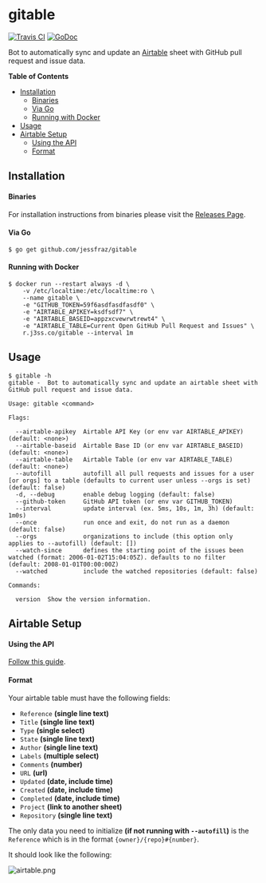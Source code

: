 # gitable

[![Travis CI](https://img.shields.io/travis/jessfraz/gitable.svg?style=for-the-badge)](https://travis-ci.org/jessfraz/gitable)
[![GoDoc](https://img.shields.io/badge/godoc-reference-5272B4.svg?style=for-the-badge)](https://godoc.org/github.com/jessfraz/gitable)

Bot to automatically sync and update an [Airtable](https://airtable.com) sheet with 
GitHub pull request and issue data.

**Table of Contents**

<!-- toc -->

- [Installation](#installation)
    + [Binaries](#binaries)
    + [Via Go](#via-go)
    + [Running with Docker](#running-with-docker)
- [Usage](#usage)
- [Airtable Setup](#airtable-setup)
    + [Using the API](#using-the-api)
    + [Format](#format)

<!-- tocstop -->

## Installation


#### Binaries

For installation instructions from binaries please visit the [Releases Page](https://github.com/jessfraz/gitable/releases).

#### Via Go

```console
$ go get github.com/jessfraz/gitable
```

#### Running with Docker

```console
$ docker run --restart always -d \
    -v /etc/localtime:/etc/localtime:ro \
    --name gitable \
    -e "GITHUB_TOKEN=59f6asdfasdfasdf0" \
    -e "AIRTABLE_APIKEY=ksdfsdf7" \
    -e "AIRTABLE_BASEID=appzxcvewrwtrewt4" \
    -e "AIRTABLE_TABLE=Current Open GitHub Pull Request and Issues" \
    r.j3ss.co/gitable --interval 1m
```

## Usage

```console
$ gitable -h
gitable -  Bot to automatically sync and update an airtable sheet with GitHub pull request and issue data.

Usage: gitable <command>

Flags:

  --airtable-apikey  Airtable API Key (or env var AIRTABLE_APIKEY) (default: <none>)
  --airtable-baseid  Airtable Base ID (or env var AIRTABLE_BASEID) (default: <none>)
  --airtable-table   Airtable Table (or env var AIRTABLE_TABLE) (default: <none>)
  --autofill         autofill all pull requests and issues for a user [or orgs] to a table (defaults to current user unless --orgs is set) (default: false)
  -d, --debug        enable debug logging (default: false)
  --github-token     GitHub API token (or env var GITHUB_TOKEN)
  --interval         update interval (ex. 5ms, 10s, 1m, 3h) (default: 1m0s)
  --once             run once and exit, do not run as a daemon (default: false)
  --orgs             organizations to include (this option only applies to --autofill) (default: [])
  --watch-since      defines the starting point of the issues been watched (format: 2006-01-02T15:04:05Z). defaults to no filter (default: 2008-01-01T00:00:00Z)
  --watched          include the watched repositories (default: false)

Commands:

  version  Show the version information.
```

## Airtable Setup 

#### Using the API

[Follow this guide](http://help.grow.com/connecting-your-data-internal-and-project-management/airtable/airtable-how-to-connect).

#### Format

Your airtable table must have the following fields: 

- `Reference` **(single line text)**
- `Title` **(single line text)**
- `Type` **(single select)**
- `State` **(single line text)**
- `Author` **(single line text)**
- `Labels` **(multiple select)**
- `Comments` **(number)**
- `URL` **(url)**
- `Updated` **(date, include time)**
- `Created` **(date, include  time)**
- `Completed` **(date, include time)**
- `Project` **(link to another sheet)**
- `Repository` **(single line text)**

The only data you need to initialize **(if not running with `--autofill`)** 
is the `Reference` which is in the format
`{owner}/{repo}#{number}`.

It should look like the following:

![airtable.png](airtable.png)
